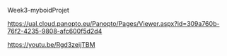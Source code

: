 Week3-myboidProjet

https://ual.cloud.panopto.eu/Panopto/Pages/Viewer.aspx?id=309a760b-76f2-4235-9808-afc600f5d2d4

https://youtu.be/Rgd3zeijTBM
